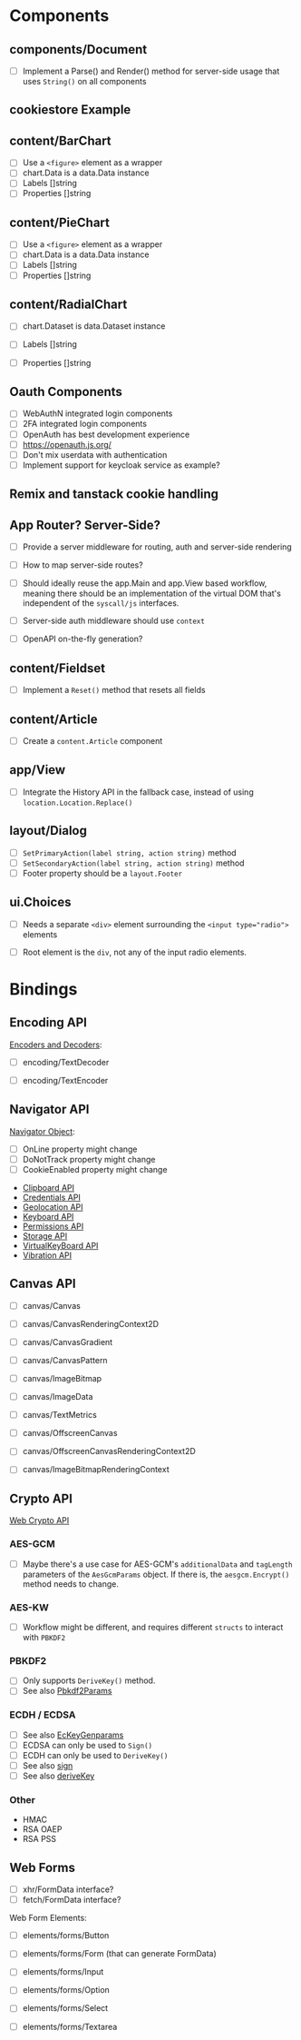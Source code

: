 
# Components

## components/Document

- [ ] Implement a Parse() and Render() method for server-side usage that uses `String()` on all components


## cookiestore Example

## content/BarChart

- [ ] Use a `<figure>` element as a wrapper
- [ ] chart.Data is a data.Data instance
- [ ] Labels []string
- [ ] Properties []string

## content/PieChart

- [ ] Use a `<figure>` element as a wrapper
- [ ] chart.Data is a data.Data instance
- [ ] Labels []string
- [ ] Properties []string

## content/RadialChart

- [ ] chart.Dataset is data.Dataset instance
- [ ] Labels []string
- [ ] Properties []string


## Oauth Components

- [ ] WebAuthN integrated login components
- [ ] 2FA integrated login components
- [ ] OpenAuth has best development experience
- [ ] https://openauth.js.org/
- [ ] Don't mix userdata with authentication
- [ ] Implement support for keycloak service as example?

## Remix and tanstack cookie handling

## App Router? Server-Side?

- [ ] Provide a server middleware for routing, auth and server-side rendering
- [ ] How to map server-side routes?
- [ ] Should ideally reuse the app.Main and app.View based workflow, meaning
      there should be an implementation of the virtual DOM that's independent of
      the `syscall/js` interfaces.
- [ ] Server-side auth middleware should use `context`

- [ ] OpenAPI on-the-fly generation?

## content/Fieldset

- [ ] Implement a `Reset()` method that resets all fields

## content/Article

- [ ] Create a `content.Article` component

## app/View

- [ ] Integrate the History API in the fallback case, instead of using `location.Location.Replace()`

## layout/Dialog

- [ ] `SetPrimaryAction(label string, action string)` method
- [ ] `SetSecondaryAction(label string, action string)` method
- [ ] Footer property should be a `layout.Footer`

## ui.Choices

- [ ] Needs a separate `<div>` element surrounding the `<input type="radio">` elements
- [ ] Root element is the `div`, not any of the input radio elements.


# Bindings

## Encoding API

[Encoders and Decoders](https://encoding.spec.whatwg.org/#encoders-and-decoders):

- [ ] encoding/TextDecoder
- [ ] encoding/TextEncoder


## Navigator API

[Navigator Object](https://html.spec.whatwg.org/multipage/system-state.html#the-navigator-object):

- [ ] OnLine property might change
- [ ] DoNotTrack property might change
- [ ] CookieEnabled property might change

- [Clipboard API](https://developer.mozilla.org/en-US/docs/Web/API/Navigator/clipboard)
- [Credentials API](https://developer.mozilla.org/en-US/docs/Web/API/Navigator/credentials)
- [Geolocation API](https://developer.mozilla.org/en-US/docs/Web/API/Navigator/geolocation)
- [Keyboard API](https://developer.mozilla.org/en-US/docs/Web/API/Navigator/keyboard)
- [Permissions API](https://developer.mozilla.org/en-US/docs/Web/API/Navigator/permissions)
- [Storage API](https://developer.mozilla.org/en-US/docs/Web/API/Navigator/storage)
- [VirtualKeyBoard API](https://developer.mozilla.org/en-US/docs/Web/API/Navigator/virtualKeyboard)
- [Vibration API](https://developer.mozilla.org/en-US/docs/Web/API/Navigator/vibrate)


## Canvas API

- [ ] canvas/Canvas
- [ ] canvas/CanvasRenderingContext2D
- [ ] canvas/CanvasGradient
- [ ] canvas/CanvasPattern
- [ ] canvas/ImageBitmap
- [ ] canvas/ImageData
- [ ] canvas/TextMetrics
- [ ] canvas/OffscreenCanvas
- [ ] canvas/OffscreenCanvasRenderingContext2D
- [ ] canvas/ImageBitmapRenderingContext


## Crypto API

[Web Crypto API](https://developer.mozilla.org/en-US/docs/Web/API/Web_Crypto_API)

### AES-GCM

- [ ] Maybe there's a use case for AES-GCM's `additionalData` and `tagLength` parameters of
      the `AesGcmParams` object. If there is, the `aesgcm.Encrypt()` method needs to change.

### AES-KW

- [ ] Workflow might be different, and requires different `structs` to interact with `PBKDF2`

### PBKDF2

- [ ] Only supports `DeriveKey()` method.
- [ ] See also [Pbkdf2Params](https://developer.mozilla.org/en-US/docs/Web/API/Pbkdf2Params)

### ECDH / ECDSA

- [ ] See also [EcKeyGenparams](https://developer.mozilla.org/en-US/docs/Web/API/EcKeyGenParams)
- [ ] ECDSA can only be used to `Sign()`
- [ ] ECDH can only be used to `DeriveKey()`
- [ ] See also [sign](https://developer.mozilla.org/en-US/docs/Web/API/SubtleCrypto/sign)
- [ ] See also [deriveKey](https://developer.mozilla.org/en-US/docs/Web/API/SubtleCrypto/deriveKey)

### Other

- HMAC
- RSA OAEP
- RSA PSS


## Web Forms

- [ ] xhr/FormData interface?
- [ ] fetch/FormData interface?

Web Form Elements:

- [ ] elements/forms/Button
- [ ] elements/forms/Form (that can generate FormData)
- [ ] elements/forms/Input
- [ ] elements/forms/Option
- [ ] elements/forms/Select
- [ ] elements/forms/Textarea

